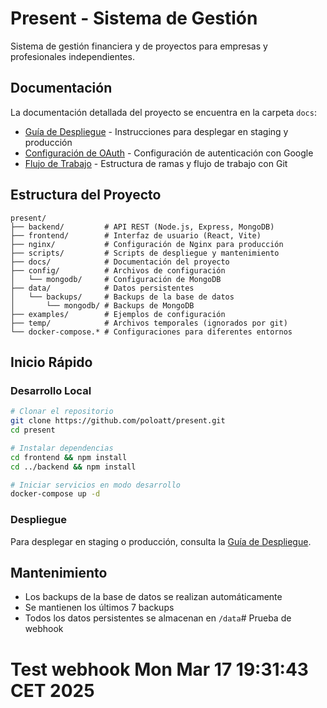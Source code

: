 # Present - Sistema de Gestión

Sistema de gestión financiera y de proyectos para empresas y profesionales independientes.

## Documentación

La documentación detallada del proyecto se encuentra en la carpeta `docs`:

- [Guía de Despliegue](docs/DEPLOYMENT.md) - Instrucciones para desplegar en staging y producción
- [Configuración de OAuth](docs/OAUTH_CONFIG.md) - Configuración de autenticación con Google
- [Flujo de Trabajo](docs/README.md) - Estructura de ramas y flujo de trabajo con Git

## Estructura del Proyecto   

```
present/
├── backend/         # API REST (Node.js, Express, MongoDB)
├── frontend/        # Interfaz de usuario (React, Vite)
├── nginx/           # Configuración de Nginx para producción
├── scripts/         # Scripts de despliegue y mantenimiento
├── docs/            # Documentación del proyecto
├── config/          # Archivos de configuración
│   └── mongodb/     # Configuración de MongoDB
├── data/            # Datos persistentes
│   └── backups/     # Backups de la base de datos
│       └── mongodb/ # Backups de MongoDB
├── examples/        # Ejemplos de configuración
├── temp/            # Archivos temporales (ignorados por git)
└── docker-compose.* # Configuraciones para diferentes entornos
```

## Inicio Rápido

### Desarrollo Local

```bash
# Clonar el repositorio
git clone https://github.com/poloatt/present.git
cd present

# Instalar dependencias
cd frontend && npm install
cd ../backend && npm install

# Iniciar servicios en modo desarrollo
docker-compose up -d
```

### Despliegue

Para desplegar en staging o producción, consulta la [Guía de Despliegue](docs/DEPLOYMENT.md).

## Mantenimiento

- Los backups de la base de datos se realizan automáticamente
- Se mantienen los últimos 7 backups
- Todos los datos persistentes se almacenan en `/data`# Prueba de webhook
# Test webhook Mon Mar 17 19:31:43 CET 2025


   
 

    
